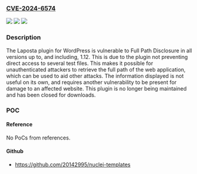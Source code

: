 ### [CVE-2024-6574](https://cve.mitre.org/cgi-bin/cvename.cgi?name=CVE-2024-6574)
![](https://img.shields.io/static/v1?label=Product&message=Laposta&color=blue)
![](https://img.shields.io/static/v1?label=Version&message=*%3C%3D%201.12%20&color=brighgreen)
![](https://img.shields.io/static/v1?label=Vulnerability&message=CWE-200%20Information%20Exposure&color=brighgreen)

### Description

The Laposta plugin for WordPress is vulnerable to Full Path Disclosure in all versions up to, and including, 1.12. This is due to the plugin not preventing direct access to several test files. This makes it possible for unauthenticated attackers to retrieve the full path of the web application, which can be used to aid other attacks. The information displayed is not useful on its own, and requires another vulnerability to be present for damage to an affected website. This plugin is no longer being maintained and has been closed for downloads.

### POC

#### Reference
No PoCs from references.

#### Github
- https://github.com/20142995/nuclei-templates

